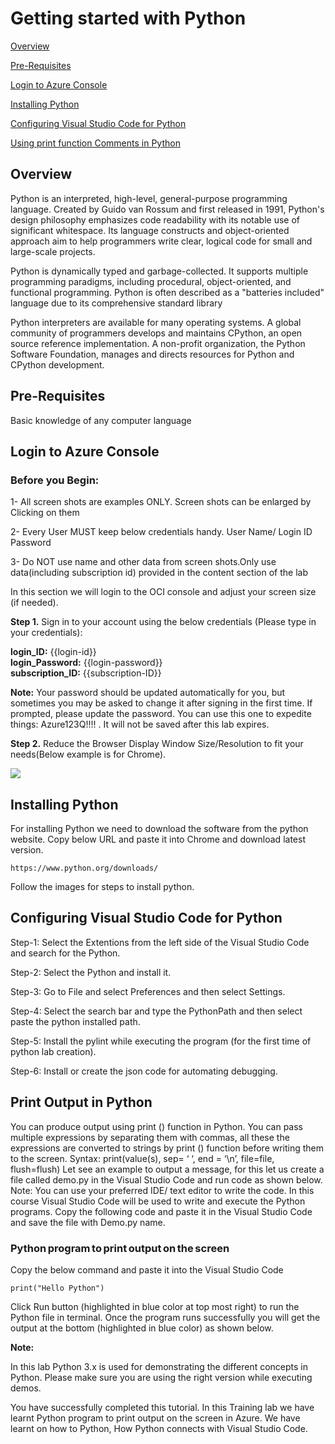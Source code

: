 # Getting started with Python

[Overview](#overview)

[Pre-Requisites](#pre-requisites)

[Login to Azure Console](#login-to-azure-console)

[Installing Python](#Installing-Python)

[Configuring Visual Studio Code for Python](#Configuring-Visual-Studio-Code-for-Python)

[Using print function Comments in Python](#Using-print-function-Comments-in-Python)

## Overview

Python is an interpreted, high-level, general-purpose programming language. Created by Guido van Rossum and first released in 1991, Python's design philosophy emphasizes code readability with its notable use of significant whitespace. Its language constructs and object-oriented approach aim to help programmers write clear, logical code for small and large-scale projects.

Python is dynamically typed and garbage-collected. It supports multiple programming paradigms, including procedural, object-oriented, and functional programming. Python is often described as a "batteries included" language due to its comprehensive standard library

Python interpreters are available for many operating systems. A global community of programmers develops and maintains CPython, an open source reference implementation. A non-profit organization, the Python Software Foundation, manages and directs resources for Python and CPython development.

## Pre-Requisites

 Basic knowledge of any computer language

## Login to Azure Console

### Before you Begin:

1- All screen shots are examples ONLY. Screen shots can be enlarged by Clicking on them

2- Every User MUST keep below credentials handy.
User Name/ Login ID
Password

3- Do NOT use name and other data from screen shots.Only use  data(including subscription id) provided in the content section of the lab

In this section we will login to the OCI console and adjust your screen size (if needed).

**Step 1.** Sign in to your account using the below credentials 
            (Please type in your credentials):

 **login_ID:** {{login-id}} <br>
 **login_Password:** {{login-password}}<br>
 **subscription_ID:** {{subscription-ID}} <br>

**Note:** Your password should be updated automatically for you, but sometimes you may be asked to change it after signing in the first time. If prompted, please update the password. You can use this one to expedite things: Azure123Q!!!! . It will not be saved after this lab expires.

**Step 2.** Reduce the Browser Display Window Size/Resolution to fit your needs(Below example is for Chrome). 

![](https://qloudableassets.blob.core.windows.net/devops/OCI/advanced-ansible-playbooks/images/2.jpg?st=2019-09-06T10%3A31%3A31Z&se=2022-09-07T10%3A31%3A00Z&sp=rl&sv=2018-03-28&sr=c&sig=fwljWymO6LKz5xubtKh3mAsK3r858hNP%2Bl6%2FtadP4MM%3D)

## Installing Python

For installing Python we need to download the software from the python website. Copy below URL and paste it into Chrome and download latest version.

```https://www.python.org/downloads/```

Follow the images for steps to install python.





## Configuring Visual Studio Code for Python

Step-1: Select the Extentions from the left side of the Visual Studio Code and search for the Python.



Step-2: Select the Python and install it.



Step-3: Go to File and select Preferences and then select Settings.



Step-4: Select the search bar and type the PythonPath and then select paste the python installed path.



Step-5: Install the pylint while executing the program (for the first time of python lab creation).



Step-6: Install or create the json code for automating debugging.



## Print Output in Python

You can produce output using print () function in Python. You can pass multiple expressions by separating them with commas, all these the expressions are converted to strings by print () function before writing them to the screen. 
Syntax: print(value(s), sep= ‘ ‘, end = ‘\n’, file=file, flush=flush) 
Let see an example to output a message, for this let us create a file called demo.py in the Visual Studio Code and run code as shown below. 
Note: You can use your preferred IDE/ text editor to write the code. In this course Visual Studio Code will be used to write and execute the Python programs. 
Copy the following code and paste it in the Visual Studio Code and save the file with Demo.py name. 

### Python program to print output on the screen 

Copy the below command and paste it into the Visual Studio Code

```print("Hello Python")```

Click Run button (highlighted in blue color at top most right) to run the Python file in terminal. Once the program runs successfully you will get the output at the bottom (highlighted in blue color) as shown below. 
  
**Note:**<br>

In this lab Python 3.x is used for demonstrating the different concepts in Python. Please make sure you are using the right version while executing demos. 


You have successfully completed this tutorial. In this Training lab we have learnt Python program to print output on the screen in Azure. We have learnt on how to Python, How Python connects with Visual Studio Code.